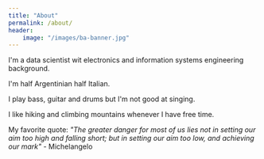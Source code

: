 ```yaml
---
title: "About"
permalink: /about/
header:
    image: "/images/ba-banner.jpg"
---  
```

I'm a data scientist wit electronics and information systems engineering background. 

I'm half Argentinian half Italian.

I play bass, guitar and drums but I'm not good at singing.

I like hiking and climbing mountains whenever I have free time.

My favorite quote: *"The greater danger for most of us lies not in setting our aim too high and falling short; but in setting our aim too low, and achieving our mark"* - Michelangelo
